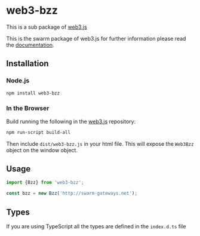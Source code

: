 # web3-bzz

This is a sub package of [web3.js][repo]

This is the swarm package of web3.js for further information please read the [documentation][docs].

## Installation

### Node.js

```bash
npm install web3-bzz
```

### In the Browser

Build running the following in the [web3.js][repo] repository:

```bash
npm run-script build-all
```

Then include `dist/web3-bzz.js` in your html file.
This will expose the `Web3Bzz` object on the window object.


## Usage

```js
import {Bzz} from 'web3-bzz';

const bzz = new Bzz('http://swarm-gateways.net');
```

## Types 

If you are using TypeScript all the types are defined in the `index.d.ts` file


[docs]: http://web3js.readthedocs.io/en/1.0/
[repo]: https://github.com/ethereum/web3.js


